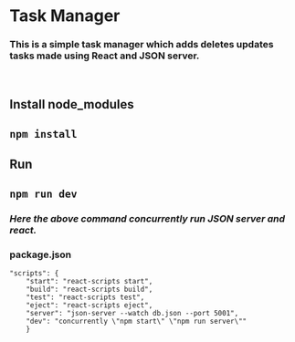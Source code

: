 # Task Manager

### This is a simple task manager which adds deletes updates tasks made using React and JSON server.

<br/>

## **Install node_modules**

## `npm install`

## **Run**

## `npm run dev`

### _Here the above command concurrently run JSON server and react._

### **package.json**

```
"scripts": {
    "start": "react-scripts start",
    "build": "react-scripts build",
    "test": "react-scripts test",
    "eject": "react-scripts eject",
    "server": "json-server --watch db.json --port 5001",
    "dev": "concurrently \"npm start\" \"npm run server\""
    }
```
